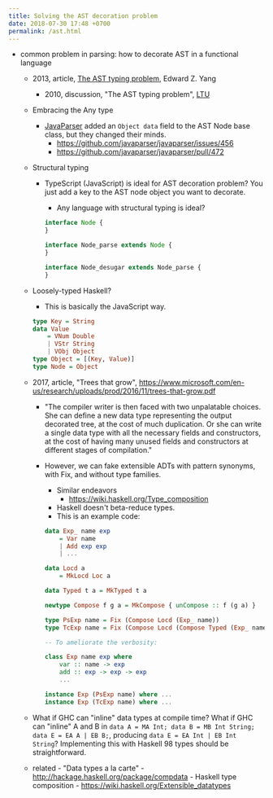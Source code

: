 ```yaml
---
title: Solving the AST decoration problem
date: 2018-07-30 17:48 +0700
permalink: /ast.html
---
```


- common problem in parsing: how to decorate AST in a functional language
    - 2013, article, [The AST typing problem](http://blog.ezyang.com/2013/05/the-ast-typing-problem/), Edward Z. Yang
        - 2010, discussion, "The AST typing problem", [LTU](http://lambda-the-ultimate.org/node/4170)
    - Embracing the Any type
        - [JavaParser](http://javaparser.org/) added an `Object data` field to the AST Node base class, but they changed their minds.
            - https://github.com/javaparser/javaparser/issues/456
            - https://github.com/javaparser/javaparser/pull/472
    - Structural typing
        - TypeScript (JavaScript) is ideal for AST decoration problem?
        You just add a key to the AST node object you want to decorate.
            - Any language with structural typing is ideal?

            ```typescript
            interface Node {
            }

            interface Node_parse extends Node {
            }

            interface Node_desugar extends Node_parse {
            }
            ```

    - Loosely-typed Haskell?
        - This is basically the JavaScript way.

        ```haskell
        type Key = String
        data Value
            = VNum Double
            | VStr String
            | VObj Object
        type Object = [(Key, Value)]
        type Node = Object
        ```

    - 2017, article, "Trees that grow", https://www.microsoft.com/en-us/research/uploads/prod/2016/11/trees-that-grow.pdf
        - "The compiler writer is then faced with two unpalatable choices.
        She can define a new data type representing the output decorated tree, at the cost of much duplication.
        Or she can write a single data type with all the necessary fields and constructors, at the cost of having many unused fields and constructors at different stages of compilation."
        - However, we can fake extensible ADTs with pattern synonyms, with Fix, and without type families.
            - Similar endeavors
                - https://wiki.haskell.org/Type_composition
            - Haskell doesn't beta-reduce types.
            - This is an example code:

            ```haskell
            data Exp_ name exp
                = Var name
                | Add exp exp
                | ...

            data Locd a
                = MkLocd Loc a

            data Typed t a = MkTyped t a

            newtype Compose f g a = MkCompose { unCompose :: f (g a) }

            type PsExp name = Fix (Compose Locd (Exp_ name))
            type TcExp name = Fix (Compose Locd (Compose Typed (Exp_ name)))

            -- To ameliorate the verbosity:

            class Exp name exp where
                var :: name -> exp
                add :: exp -> exp -> exp
                ...

            instance Exp (PsExp name) where ...
            instance Exp (TcExp name) where ...
            ```

    - What if GHC can "inline" data types at compile time?
    What if GHC can "inline" A and B in `data A = MA Int; data B = MB Int String; data E = EA A | EB B;`,
    producing `data E = EA Int | EB Int String`?
    Implementing this with Haskell 98 types should be straightforward.
    - related
            - "Data types a la carte"
                - http://hackage.haskell.org/package/compdata
            - Haskell type composition
            - https://wiki.haskell.org/Extensible_datatypes
